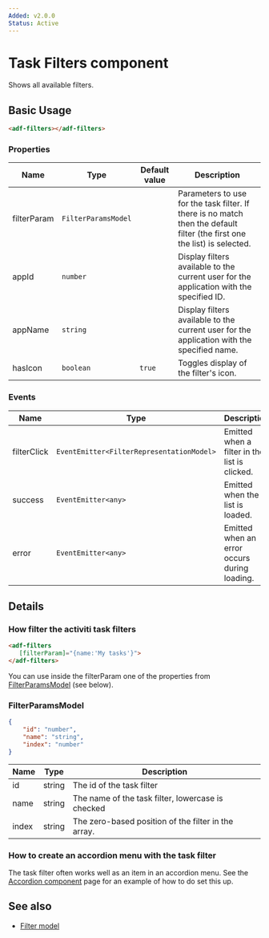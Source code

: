 ```yaml
---
Added: v2.0.0
Status: Active
---
```

# Task Filters component

Shows all available filters.

## Basic Usage

```html
<adf-filters></adf-filters>
```

### Properties

| Name | Type | Default value | Description |
| ---- | ---- | ------------- | ----------- |
| filterParam | `FilterParamsModel` |  | Parameters to use for the task filter. If there is no match then the default filter (the first one the list) is selected. |
| appId | `number` |  | Display filters available to the current user for the application with the specified ID.  |
| appName | `string` |  | Display filters available to the current user for the application with the specified name.  |
| hasIcon | `boolean` | `true` | Toggles display of the filter's icon.  |

### Events

| Name | Type | Description |
| ---- | ---- | ----------- |
| filterClick | `EventEmitter<FilterRepresentationModel>` | Emitted when a filter in the list is clicked. |
| success | `EventEmitter<any>` | Emitted when the list is loaded. |
| error | `EventEmitter<any>` | Emitted when an error occurs during loading. |

## Details

### How filter the activiti task filters

```html
<adf-filters 
   [filterParam]="{name:'My tasks'}">
</adf-filters>
```

You can use inside the filterParam one of the properties from [FilterParamsModel](#filterparamsmodel) (see below).

### FilterParamsModel

```json
{
    "id": "number",
    "name": "string",
    "index": "number"
}
```

| Name | Type | Description |
| ---- | ---- | ----------- |
| id | string | The id of the task filter |
| name | string | The name of the task filter, lowercase is checked |
| index | string | The zero-based position of the filter in the array. |

### How to create an accordion menu with the task filter

The task filter often works well as an item in an accordion menu. See the [Accordion component](core/accordion.component.md)
page for an example of how to do set this up.

## See also

-   [Filter model](filter.model.md)
